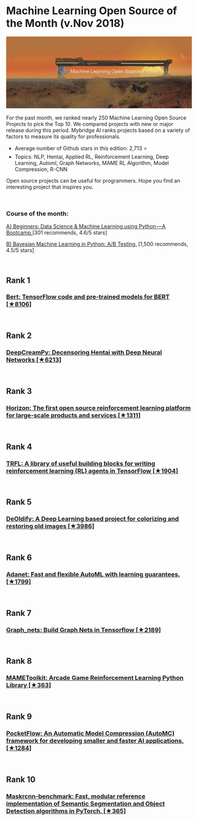 # Machine Learning Open Source of the Month (v.Nov 2018)

<img src="Opensource-Nov-ML.png" width="800" alt="Mybridge"></a>

For the past month, we ranked nearly 250 Machine Learning Open Source Projects to pick the Top 10. 
We compared projects with new or major release during this period. Mybridge AI ranks projects based on a variety of factors to measure its quality for professionals.

* Average number of Github stars in this edition: 2,713 ⭐️
* Topics: NLP, Hentai, Applied RL, Reinforcement Learning, Deep Learning, Automl, Graph Networks, MAME RL Algorithm, Model Compression, R-CNN

Open source projects can be useful for programmers. Hope you find an interesting project that inspires you.

<br>

### Course of the month:

[A) Beginners: Data Science & Machine Learning using Python — A Bootcamp.](http://bit.ly/2PjJuxj)[301 recommends, 4.6/5 stars]

[B) Bayesian Machine Learning in Python: A/B Testing.](http://bit.ly/2KF1pv7) [1,500 recommends, 4.5/5 stars]

<br>

## Rank 1
### [Bert: TensorFlow code and pre-trained models for BERT [★8106]](https://github.com/google-research/bert?utm_source=mybridge&utm_medium=blog&utm_campaign=read_more)


<br>

## Rank 2
### [DeepCreamPy: Decensoring Hentai with Deep Neural Networks [★6213]](https://github.com/deeppomf/DeepCreamPy?utm_source=mybridge&utm_medium=blog&utm_campaign=read_more)


<br>

## Rank 3
### [Horizon: The first open source reinforcement learning platform for large-scale products and services [★1311]](https://github.com/facebookresearch/Horizon?utm_source=mybridge&utm_medium=blog&utm_campaign=read_more)


<br>

## Rank 4
### [TRFL: A library of useful building blocks for writing reinforcement learning (RL) agents in TensorFlow [★1904]](https://github.com/deepmind/trfl?utm_source=mybridge&utm_medium=blog&utm_campaign=read_more)


<br>

## Rank 5
### [DeOldify: A Deep Learning based project for colorizing and restoring old images [★3986]](https://github.com/jantic/DeOldify?utm_source=mybridge&utm_medium=blog&utm_campaign=read_more)


<br>

## Rank 6
### [Adanet: Fast and flexible AutoML with learning guarantees. [★1799]](https://github.com/tensorflow/adanet?utm_source=mybridge&utm_medium=blog&utm_campaign=read_more)


<br>

## Rank 7
### [Graph_nets: Build Graph Nets in Tensorflow [★2189]](https://github.com/deepmind/graph_nets?utm_source=mybridge&utm_medium=blog&utm_campaign=read_more)


<br>

## Rank 8
### [MAMEToolkit: Arcade Game Reinforcement Learning Python Library [★363]](https://github.com/M-J-Murray/MAMEToolkit?utm_source=mybridge&utm_medium=blog&utm_campaign=read_more)


<br>

## Rank 9
### [PocketFlow: An Automatic Model Compression (AutoMC) framework for developing smaller and faster AI applications. [★1284]](https://github.com/Tencent/PocketFlow?utm_source=mybridge&utm_medium=blog&utm_campaign=read_more)


<br>

## Rank 10
### [Maskrcnn-benchmark: Fast, modular reference implementation of Semantic Segmentation and Object Detection algorithms in PyTorch. [★365]](https://github.com/facebookresearch/maskrcnn-benchmark?utm_source=mybridge&utm_medium=blog&utm_campaign=read_more)


                    
